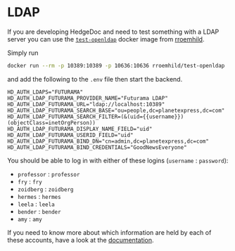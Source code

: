 # LDAP

If you are developing HedgeDoc and need to test something with a LDAP server you can use the [`test-openldap`](https://github.com/rroemhild/docker-test-openldap) docker image from [rroemhild](https://github.com/rroemhild).

Simply run

```sh
docker run --rm -p 10389:10389 -p 10636:10636 rroemhild/test-openldap
```

and add the following to the `.env` file then start the backend.

```
HD_AUTH_LDAPS="FUTURAMA"
HD_AUTH_LDAP_FUTURAMA_PROVIDER_NAME="Futurama LDAP"
HD_AUTH_LDAP_FUTURAMA_URL="ldap://localhost:10389"
HD_AUTH_LDAP_FUTURAMA_SEARCH_BASE="ou=people,dc=planetexpress,dc=com"
HD_AUTH_LDAP_FUTURAMA_SEARCH_FILTER=(&(uid={{username}})(objectClass=inetOrgPerson))
HD_AUTH_LDAP_FUTURAMA_DISPLAY_NAME_FIELD="uid"
HD_AUTH_LDAP_FUTURAMA_USERID_FIELD="uid"
HD_AUTH_LDAP_FUTURAMA_BIND_DN="cn=admin,dc=planetexpress,dc=com"
HD_AUTH_LDAP_FUTURAMA_BIND_CREDENTIALS="GoodNewsEveryone"
```

You should be able to log in with either of these logins (`username` : `password`):

- `professor` : `professor`
- `fry` : `fry`
- `zoidberg` : `zoidberg`
- `hermes` : `hermes`
- `leela` : `leela`
- `bender` : `bender`
- `amy` : `amy`

If you need to know more about which information are held by each of these accounts, have a look at the [documentation](https://github.com/rroemhild/docker-test-openldap#ldap-structure).